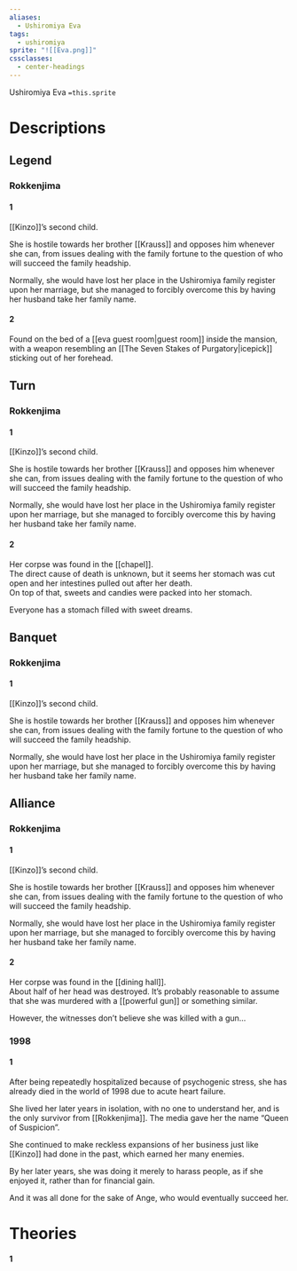 ```yaml
---
aliases:
  - Ushiromiya Eva
tags:
  - ushiromiya
sprite: "![[Eva.png]]"
cssclasses:
  - center-headings
---
```

Ushiromiya Eva
`=this.sprite`

# Descriptions

## Legend
### Rokkenjima
#### 1
[[Kinzo]]’s second child.

She is hostile towards her brother [[Krauss]] and opposes him whenever she can, from issues dealing with the family fortune to the question of who will succeed the family headship.

Normally, she would have lost her place in the Ushiromiya family register upon her marriage, but she managed to forcibly overcome this by having her husband take her family name.
#### 2
Found on the bed of a [[eva guest room|guest room]] inside the mansion, with a weapon resembling an [[The Seven Stakes of Purgatory|icepick]] sticking out of her forehead.
## Turn
### Rokkenjima
#### 1
[[Kinzo]]’s second child.

She is hostile towards her brother [[Krauss]] and opposes him whenever she can, from issues dealing with the family fortune to the question of who will succeed the family headship.

Normally, she would have lost her place in the Ushiromiya family register upon her marriage, but she managed to forcibly overcome this by having her husband take her family name.
#### 2
Her corpse was found in the [[chapel]].  
The direct cause of death is unknown, but it seems her stomach was cut open and her intestines pulled out after her death.  
On top of that, sweets and candies were packed into her stomach.  

Everyone has a stomach filled with sweet dreams.
## Banquet
### Rokkenjima
#### 1
[[Kinzo]]’s second child.

She is hostile towards her brother [[Krauss]] and opposes him whenever she can, from issues dealing with the family fortune to the question of who will succeed the family headship.

Normally, she would have lost her place in the Ushiromiya family register upon her marriage, but she managed to forcibly overcome this by having her husband take her family name.
## Alliance
### Rokkenjima
#### 1
[[Kinzo]]’s second child.

She is hostile towards her brother [[Krauss]] and opposes him whenever she can, from issues dealing with the family fortune to the question of who will succeed the family headship.

Normally, she would have lost her place in the Ushiromiya family register upon her marriage, but she managed to forcibly overcome this by having her husband take her family name.
#### 2
Her corpse was found in the [[dining hall]].  
About half of her head was destroyed. It’s probably reasonable to assume that she was murdered with a [[powerful gun]] or something similar.  

However, the witnesses don’t believe she was killed with a gun...
### 1998
#### 1
After being repeatedly hospitalized because of psychogenic stress, she has already died in the world of 1998 due to acute heart failure.

She lived her later years in isolation, with no one to understand her, and is the only survivor from [[Rokkenjima]]. The media gave her the name “Queen of Suspicion”.

She continued to make reckless expansions of her business just like [[Kinzo]] had done in the past, which earned her many enemies.

By her later years, she was doing it merely to harass people, as if she enjoyed it, rather than for financial gain.

And it was all done for the sake of Ange, who would eventually succeed her.
# Theories
#### 1